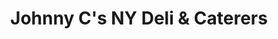 ---
title: "Johnny C's NY Deli & Caterers"
url: /east-amherst/johnny-cs-ny-deli-and-caterers/
shop: deli
---